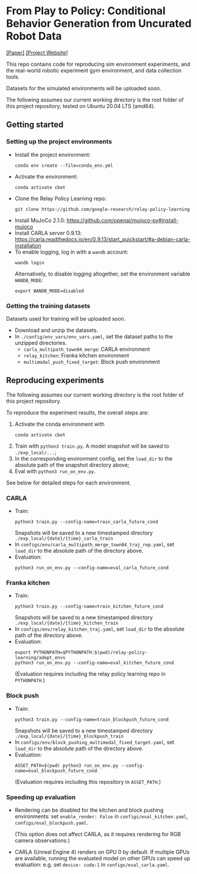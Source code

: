 # From Play to Policy: Conditional Behavior Generation from Uncurated Robot Data
[[Paper]](https://arxiv.org/abs/2210.10047) [[Project Website]](https://play-to-policy.github.io/)

This repo contains code for reproducing sim environment experiments, and the real-world robotic experiment gym environment, and data collection tools.

Datasets for the simulated environments will be uploaded soon.

The following assumes our current working directory is the root folder of this project repository; tested on Ubuntu 20.04 LTS (amd64).

## Getting started
### Setting up the project environments
- Install the project environment:
  ```
  conda env create --file=conda_env.yml
  ```
- Activate the environment:
  ```
  conda activate cbet
  ```
- Clone the Relay Policy Learning repo:
  ```
  git clone https://github.com/google-research/relay-policy-learning
  ```
- Install MuJoCo 2.1.0: https://github.com/openai/mujoco-py#install-mujoco
- Install CARLA server 0.9.13: https://carla.readthedocs.io/en/0.9.13/start_quickstart/#a-debian-carla-installation
- To enable logging, log in with a `wandb` account:
  ```
  wandb login
  ```
  Alternatively, to disable logging altogether, set the environment variable `WANDB_MODE`:
  ```
  export WANDB_MODE=disabled
  ```

### Getting the training datasets
Datasets used for training will be uploaded soon.
- Download and unzip the datasets.
- In `./config/env_vars/env_vars.yaml`, set the dataset paths to the unzipped directories.
  - `carla_multipath_town04_merge`: CARLA environment
  - `relay_kitchen`: Franka kitchen environment
  - `multimodal_push_fixed_target`: Block push environment

## Reproducing experiments
The following assumes our current working directory is the root folder of this project repository.

To reproduce the experiment results, the overall steps are:
1. Activate the conda environment with
   ```
   conda activate cbet
   ```
2. Train with `python3 train.py`. A model snapshot will be saved to `./exp_local/...`;
3. In the corresponding environment config, set the `load_dir` to the absolute path of the snapshot directory above;
4. Eval with `python3 run_on_env.py`.

See below for detailed steps for each environment.

### CARLA
- Train:
  ```
  python3 train.py --config-name=train_carla_future_cond
  ```
  Snapshots will be saved to a new timestamped directory `./exp_local/{date}/{time}_carla_train`
- In `configs/env/carla_multipath_merge_town04_traj_rep.yaml`, set `load_dir` to the absolute path of the directory above.
- Evaluation:
  ```
  python3 run_on_env.py --config-name=eval_carla_future_cond
  ```

### Franka kitchen
- Train:
  ```
  python3 train.py --config-name=train_kitchen_future_cond
  ```
  Snapshots will be saved to a new timestamped directory `./exp_local/{date}/{time}_kitchen_train`
- In `configs/env/relay_kitchen_traj.yaml`, set `load_dir` to the absolute path of the directory above.
- Evaluation:
  ```
  export PYTHONPATH=$PYTHONPATH:$(pwd)/relay-policy-learning/adept_envs
  python3 run_on_env.py --config-name=eval_kitchen_future_cond
  ```
  (Evaluation requires including the relay policy learning repo in `PYTHONPATH`.)

### Block push
- Train:
  ```
  python3 train.py --config-name=train_blockpush_future_cond
  ```
  Snapshots will be saved to a new timestamped directory `./exp_local/{date}/{time}_blockpush_train`
- In `configs/env/block_pushing_multimodal_fixed_target.yaml`, set `load_dir` to the absolute path of the directory above.
- Evaluation:
  ```
  ASSET_PATH=$(pwd) python3 run_on_env.py --config-name=eval_blockpush_future_cond
  ```
  (Evaluation requires including this repository in `ASSET_PATH`.)

### Speeding up evaluation
- Rendering can be disabled for the kitchen and block pushing environments: set `enable_render: False` in `configs/eval_kitchen.yaml`, `configs/eval_blockpush.yaml`.
  
  (This option does not affect CARLA, as it requires rendering for RGB camera observations.)
- CARLA (Unreal Engine 4) renders on GPU 0 by default. If multiple GPUs are available, running the evaluated model on other GPUs can speed up evaluation: e.g. set `device: cuda:1` in `configs/eval_carla.yaml`.
